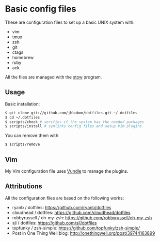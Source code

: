 # Basic config files

These are configuration files to set up a basic UNIX system with:

* vim
* tmux
* zsh
* git
* ctags
* homebrew
* ruby
* ack

All the files are managed with the [stow](http://www.gnu.org/software/stow/ 'Stow program') program.

## Usage

Basic installation:

```sh
$ git clone git://github.com/jhbabon/dotfiles.git ~/.dotfiles
$ cd ~/.dotfiles
$ scripts/check # verifies if the system has the needed packages
$ scripts/install # symlinks config files and setup Vim plugins.
```

You can remove them with:

```sh
$ scripts/remove
```

## Vim

My Vim configuration file uses [Vundle](https://github.com/gmarik/Vundle.vim 'Vundle plugin') to manage the plugins.

## Attributions

All the configuration files are based on the following works:

* ryanb / dotfiles: https://github.com/ryanb/dotfiles
* cloudhead / dotfiles: https://github.com/cloudhead/dotfiles
* robbyrussell / oh-my-zsh: https://github.com/robbyrussell/oh-my-zsh
* sjl / dotfiles: https://github.com/sjl/dotfiles
* topfunky / zsh-simple: https://github.com/topfunky/zsh-simple/
* Post in One Thing Well blog: http://onethingwell.org/post/39744163899
